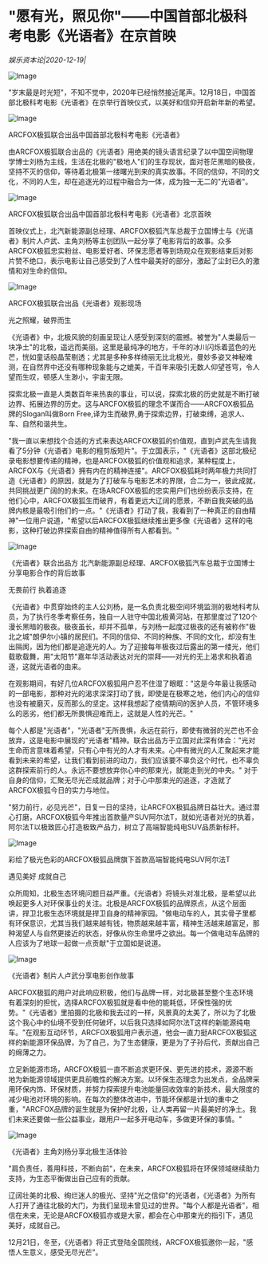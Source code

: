 # "愿有光，照见你"——中国首部北极科考电影《光语者》在京首映

*娱乐资本论|2020-12-19|*

![Image](https://p3.pstatp.com/large/pgc-image/c70e676b0a324599b386817134d54482)

"岁末最是时光短"，不知不觉中，2020年已经悄然接近尾声。12月18日，中国首部北极科考电影《光语者》在京举行首映仪式，以美好和信仰开启新年新的希望。

![Image](https://p3.pstatp.com/large/pgc-image/3837fea728914fa6aaa51f03afc9fae8)

ARCFOX极狐联合出品中国首部北极科考电影《光语者》

由ARCFOX极狐联合出品的《光语者》用绝美的镜头语言纪录了以中国空间物理学博士刘杨为主线，生活在北极的"极地人"们的生存现状，面对苍茫黑暗的极夜，坚持不灭的信仰，等待着北极第一缕曙光到来的真实故事。不同的信仰，不同的文化，不同的人生，却在追逐光的过程中融合为一体，成为独一无二的"光语者"。

![Image](https://p3.pstatp.com/large/pgc-image/936920bb52ec4e6e808dec943f6912ed)

ARCFOX极狐联合出品中国首部北极科考电影《光语者》北京首映

首映仪式上，北汽新能源副总经理、ARCFOX极狐汽车总裁于立国博士与《光语者》制片人卢武、主角刘杨等主创团队一起分享了电影背后的故事。众多 ARCFOX极狐忠实粉丝、电影爱好者、环保志愿者等到场观众在观影结束后对影片赞不绝口，表示电影让自己感受到了人性中最美好的部分，激起了尘封已久的激情和对生命的信仰。

![Image](https://p3.pstatp.com/large/pgc-image/c016b44597ff4e92965c4eb0deb8b815)

ARCFOX极狐联合出品《光语者》观影现场

光之照耀，破界而生

《光语者》中，北极风貌的刻画呈现让人感受到深刻的震撼。被誉为"人类最后一块净土"的北极，遥远而美丽。这里是最纯净的地方，千年的冰川闪烁着蓝色的光芒，恍如童话般晶莹剔透；尤其是多种多样绮丽无比北极光，曼妙多姿又神秘难测，在自然界中还没有哪种现象能与之媲美，千百年来吸引无数人仰望苍穹，令人望而生叹，顿感人生渺小，宇宙无限。

探索北极一直是人类数百年来热衷的事业，可以说，探索北极的历史就是不断打破边界、拓展边界的历史。这与ARCFOX极狐的理念不谋而合——ARCFOX极狐品牌的Slogan叫做Born Free,译为生而破界,勇于探索边界，打破束缚，追求人、车、自然和谐共生。

"我一直以来想找个合适的方式来表达ARCFOX极狐的价值观，直到卢武先生请我看了5分钟《光语者》电影的粗剪版短片"。于立国表示，"《光语者》这部北极纪录电影想要传递的精神，也是ARCFOX极狐的价值观和追求，某种程度上，ARCFOX与《光语者》拥有内在的精神连接"。ARCFOX极狐耗时两年极力共同打造《光语者》的原因，就是为了打破车与电影艺术的界限，合二为一，彼此成就，共同挑战更广阔的的未来。在场ARCFOX极狐的忠实用户们也纷纷表示支持，在他们心中，ARCFOX极狐生而破界，有着更远大辽阔的愿景，不断自我突破的品牌内核是最吸引他们的一点。"《光语者》打动了我，我看到了一种真正的自由精神"一位用户说道，"希望以后ARCFOX极狐继续推出更多像《光语者》这样的电影，这种打破边界探索自由的精神值得所有人都看到。"

![Image](https://p3.pstatp.com/large/pgc-image/c3273af676ae4f358e8fb4f1daa3998e)

《光语者》联合出品方 北汽新能源副总经理、ARCFOX极狐汽车总裁于立国博士分享电影合作的背后故事

无畏前行 执着追逐

《光语者》中贯穿始终的主人公刘杨，是一名负责北极空间环境监测的极地科考队员，为了执行冬季考察任务，独自一人驻守中国北极黄河站，在那里度过了120个漫长黑暗的极夜。极夜虽长，却并不孤单，与刘杨一起度过极夜的还有被称作"极北之城"朗伊尔小镇的居民们。不同的信仰、不同的种族、不同的文化，却没有生出隔阂，因为他们都是追逐光的人。为了迎接每年极夜过后露出的第一缕光，他们载歌载舞，用"太阳节"嘉年华活动表达对光的崇拜——对光的无上渴求和执着追逐，这就光语者的由来。

在观影期间，有好几位ARCFOX极狐用户忍不住湿了眼眶："这是今年最让我感动的一部电影，那种对光的渴求深深打动了我，即使是在极寒之地，他们内心的信仰也没有被磨灭，反而那么的坚定。这样我想起了疫情期间的医护人员，不管环境多么的恶劣，他们都无所畏惧迎难而上，这就是人性的光芒。"

每个人都是"光语者"，"光语者"无所畏惧，永远在前行，即使有微弱的光芒也不会放弃，这是电影中展现的"光语者"精神。联合出品方于立国对此深有体会："光对生命而言意味着希望，只有心中有光的人才有未来。心中有微光的人汇聚起来才能看到未来的希望，让我们看到前进的动力，我们应该要不辜负这个时代，也不辜负这群探索前行的人。永远不要想放弃你心中的那束光，就能走到光的中央。" 对于自身的信仰，汇聚无尽光芒成就品牌；对于心中那束光的追逐，才造就了ARCFOX极狐今日的实力与地位。

"努力前行，必见光芒"，日复一日的坚持，让ARCFOX极狐品牌日益壮大。通过潜心打磨，ARCFOX极狐今年推出首款量产SUV阿尔法T，就如光语者对光的执着，阿尔法T以极致匠心打造极致产品力，树立了高端智能纯电SUV品质新标杆。

![Image](https://p3.pstatp.com/large/pgc-image/1a96475aaa1b437a8d7e304163295ea9)

彩绘了极光色彩的ARCFOX极狐品牌旗下首款高端智能纯电SUV阿尔法T

遇见美好 成就自己

众所周知，北极生态环境问题日益严重。《光语者》将镜头对准北极，是希望以此唤起更多人对环保事业的关注。北极是ARCFOX极狐的品牌原点，从这个层面讲，捍卫北极生态环境就是捍卫自身的精神家园。"做电动车的人，其实骨子里都有环保意识，尤其当我们越来越有钱，物质越来越丰富，精神生活越来越富足，那种渴望人与自然更接近的状态，好像从你生命里呼之欲出。每一个做电动车品牌的人应该为了地球一起做一点贡献"于立国如是说道。

![Image](https://p3.pstatp.com/large/pgc-image/8779ab6a5aec438c9bc7258643b20bb3)

《光语者》制片人卢武分享电影创作故事

ARCFOX极狐的用户对此响应积极，他们与品牌一样，对北极甚至整个生态环境有着深刻的担忧，选择ARCFOX极狐就是看中他的能耗低，环保性强的优势。"《光语者》里拍摄的北极和我去过的一样，风景真的太美了，所以为了北极这个我心中的仙境不受到任何破坏，以后我只选择如阿尔法T这样的新能源纯电车。"在观影互动环节，ARCFOX极狐用户表示道，他会一直力挺ARCFOX极狐这样的新能源环保品牌，为了自己，为了生态健康，更是为了子孙后代，贡献出自己的绵薄之力。

立足新能源市场，ARCFOX极狐一直不断追求更环保、更先进的技术，源源不断地为新能源领域提供更具前瞻性的解决方案。以环保生态理念为出发点，全品牌采用环保内饰、环保材质，并努力探索提升电池能量回收效率的新技术，最大限度的减少电池对环境的影响。在每次的整体改进中，节能环保都是计划的重中之重，"ARCFOX品牌的诞生就是为保护好北极，让人类再留一片最美好的净土。我们未来还要做一些公益事业，跟用户一起多开电动车，多做更环保的事情。"

![Image](https://p3.pstatp.com/large/pgc-image/317785f1441740c78e31a406111acd14)

《光语者》主角刘杨分享北极生活体验

"肩负责任，善用科技，不断向前"，在未来，ARCFOX极狐将在环保领域继续助力支持，为生态平衡做出自己应有的贡献。

辽阔壮美的北极、绚烂迷人的极光、坚持"光之信仰"的光语者，《光语者》为所有人打开了通往北极的大门，为我们呈现未曾见过的世界。"每个人都是光语者"，相信在未来，无论是ARCFOX极狐亦或是大家，都会在心中那束光的指引下，遇见美好，成就自己。

12月21日，冬至，《光语者》将正式登陆全国院线，ARCFOX极狐邀你一起，"感悟人生意义，感受无尽光芒"。


